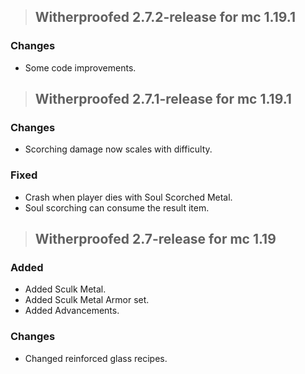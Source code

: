 >## **Witherproofed 2.7.2-release for mc 1.19.1**
### **Changes**
- Some code improvements.

>## **Witherproofed 2.7.1-release for mc 1.19.1**
### **Changes**
- Scorching damage now scales with difficulty.

### **Fixed**
- Crash when player dies with Soul Scorched Metal.
- Soul scorching can consume the result item.

>## **Witherproofed 2.7-release for mc 1.19**
### **Added**
- Added Sculk Metal.
- Added Sculk Metal Armor set.
- Added Advancements.
### **Changes**
- Changed reinforced glass recipes.
